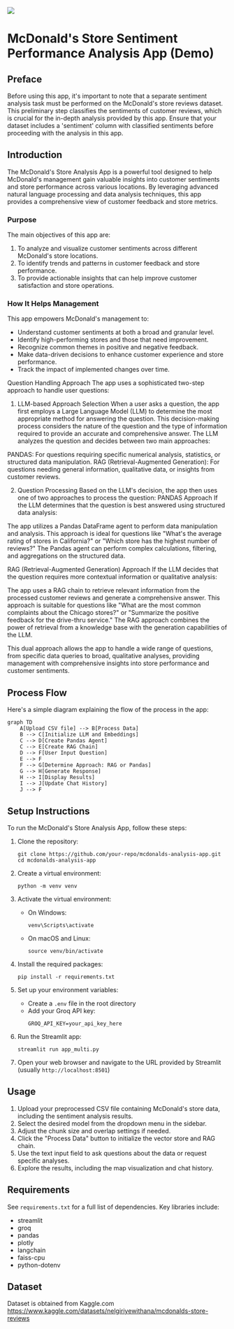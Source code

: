 ![](https://d3.harvard.edu/platform-digit/wp-content/uploads/sites/2/2018/04/brandbanner-mcd-1100x200.png)

# McDonald's Store Sentiment Performance Analysis App (Demo)

## Preface

Before using this app, it's important to note that a separate sentiment analysis task must be performed on the McDonald's store reviews dataset. This preliminary step classifies the sentiments of customer reviews, which is crucial for the in-depth analysis provided by this app. Ensure that your dataset includes a 'sentiment' column with classified sentiments before proceeding with the analysis in this app.

## Introduction

The McDonald's Store Analysis App is a powerful tool designed to help McDonald's management gain valuable insights into customer sentiments and store performance across various locations. By leveraging advanced natural language processing and data analysis techniques, this app provides a comprehensive view of customer feedback and store metrics.

### Purpose

The main objectives of this app are:

1. To analyze and visualize customer sentiments across different McDonald's store locations.
2. To identify trends and patterns in customer feedback and store performance.
3. To provide actionable insights that can help improve customer satisfaction and store operations.

### How It Helps Management

This app empowers McDonald's management to:

- Understand customer sentiments at both a broad and granular level.
- Identify high-performing stores and those that need improvement.
- Recognize common themes in positive and negative feedback.
- Make data-driven decisions to enhance customer experience and store performance.
- Track the impact of implemented changes over time.

Question Handling Approach
The app uses a sophisticated two-step approach to handle user questions:
1. LLM-based Approach Selection
When a user asks a question, the app first employs a Large Language Model (LLM) to determine the most appropriate method for answering the question. This decision-making process considers the nature of the question and the type of information required to provide an accurate and comprehensive answer.
The LLM analyzes the question and decides between two main approaches:

PANDAS: For questions requiring specific numerical analysis, statistics, or structured data manipulation.
RAG (Retrieval-Augmented Generation): For questions needing general information, qualitative data, or insights from customer reviews.

2. Question Processing
Based on the LLM's decision, the app then uses one of two approaches to process the question:
PANDAS Approach
If the LLM determines that the question is best answered using structured data analysis:

The app utilizes a Pandas DataFrame agent to perform data manipulation and analysis.
This approach is ideal for questions like "What's the average rating of stores in California?" or "Which store has the highest number of reviews?"
The Pandas agent can perform complex calculations, filtering, and aggregations on the structured data.

RAG (Retrieval-Augmented Generation) Approach
If the LLM decides that the question requires more contextual information or qualitative analysis:

The app uses a RAG chain to retrieve relevant information from the processed customer reviews and generate a comprehensive answer.
This approach is suitable for questions like "What are the most common complaints about the Chicago stores?" or "Summarize the positive feedback for the drive-thru service."
The RAG approach combines the power of retrieval from a knowledge base with the generation capabilities of the LLM.

This dual approach allows the app to handle a wide range of questions, from specific data queries to broad, qualitative analyses, providing management with comprehensive insights into store performance and customer sentiments.

## Process Flow

Here's a simple diagram explaining the flow of the process in the app:

```mermaid
graph TD
    A[Upload CSV file] --> B[Process Data]
    B --> C[Initialize LLM and Embeddings]
    C --> D[Create Pandas Agent]
    C --> E[Create RAG Chain]
    D --> F[User Input Question]
    E --> F
    F --> G[Determine Approach: RAG or Pandas]
    G --> H[Generate Response]
    H --> I[Display Results]
    I --> J[Update Chat History]
    J --> F
```

## Setup Instructions

To run the McDonald's Store Analysis App, follow these steps:

1. Clone the repository:
   ```
   git clone https://github.com/your-repo/mcdonalds-analysis-app.git
   cd mcdonalds-analysis-app
   ```

2. Create a virtual environment:
   ```
   python -m venv venv
   ```

3. Activate the virtual environment:
   - On Windows:
     ```
     venv\Scripts\activate
     ```
   - On macOS and Linux:
     ```
     source venv/bin/activate
     ```

4. Install the required packages:
   ```
   pip install -r requirements.txt
   ```

5. Set up your environment variables:
   - Create a `.env` file in the root directory
   - Add your Groq API key:
     ```
     GROQ_API_KEY=your_api_key_here
     ```

6. Run the Streamlit app:
   ```
   streamlit run app_multi.py
   ```

7. Open your web browser and navigate to the URL provided by Streamlit (usually `http://localhost:8501`)

## Usage

1. Upload your preprocessed CSV file containing McDonald's store data, including the sentiment analysis results.
2. Select the desired model from the dropdown menu in the sidebar.
3. Adjust the chunk size and overlap settings if needed.
4. Click the "Process Data" button to initialize the vector store and RAG chain.
5. Use the text input field to ask questions about the data or request specific analyses.
6. Explore the results, including the map visualization and chat history.

## Requirements

See `requirements.txt` for a full list of dependencies. Key libraries include:

- streamlit
- groq
- pandas
- plotly
- langchain
- faiss-cpu
- python-dotenv

## Dataset

Dataset is obtained from Kaggle.com
https://www.kaggle.com/datasets/nelgiriyewithana/mcdonalds-store-reviews
